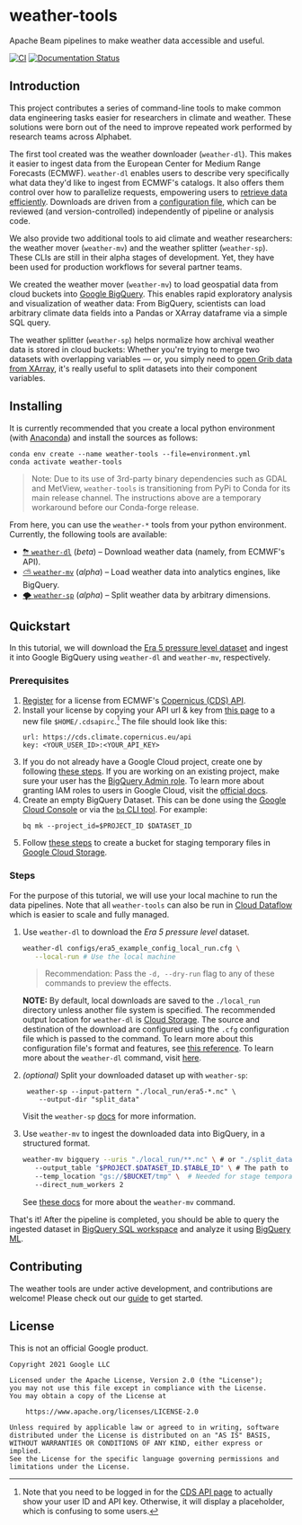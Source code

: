 # weather-tools

Apache Beam pipelines to make weather data accessible and useful.

[![CI](https://github.com/googlestaging/weather-tools/actions/workflows/ci.yml/badge.svg)](https://github.com/googlestaging/weather-tools/actions/workflows/ci.yml)
[![Documentation Status](https://readthedocs.org/projects/weather-tools/badge/?version=latest)](https://weather-tools.readthedocs.io/en/latest/?badge=latest)

## Introduction

This project contributes a series of command-line tools to make common data engineering tasks easier for researchers in
climate and weather. These solutions were born out of the need to improve repeated work performed by research teams
across Alphabet.

The first tool created was the weather downloader (`weather-dl`). This makes it easier to ingest data from the European
Center for Medium Range Forecasts (ECMWF). `weather-dl` enables users to describe very specifically what data they'd
like to ingest from ECMWF's catalogs. It also offers them control over how to parallelize requests, empowering users to
[retrieve data efficiently](Efficient-Requests.md). Downloads are driven from a
[configuration file](Configuration.md), which can be reviewed (and version-controlled) independently of pipeline or
analysis code.

We also provide two additional tools to aid climate and weather researchers: the weather mover (`weather-mv`) and the
weather splitter (`weather-sp`). These CLIs are still in their alpha stages of development. Yet, they have been used for
production workflows for several partner teams.

We created the weather mover (`weather-mv`) to load geospatial data from cloud buckets
into [Google BigQuery](https://cloud.google.com/bigquery). This enables rapid exploratory analysis and visualization of
weather data: From BigQuery, scientists can load arbitrary climate data fields into a Pandas or XArray dataframe via a
simple SQL query.

The weather splitter (`weather-sp`) helps normalize how archival weather data is stored in cloud buckets:
Whether you're trying to merge two datasets with overlapping variables — or, you simply need
to [open Grib data from XArray](https://github.com/ecmwf/cfgrib/issues/2), it's really useful to split datasets into
their component variables.

## Installing

It is currently recommended that you create a local python environment (with
[Anaconda](https://www.anaconda.com/products/individual)) and install the
sources as follows:

  ```shell
conda env create --name weather-tools --file=environment.yml
conda activate weather-tools
  ```

> Note: Due to its use of 3rd-party binary dependencies such as GDAL and MetView, `weather-tools`
> is transitioning from PyPi to Conda for its main release channel. The instructions above
> are a temporary workaround before our Conda-forge release.

From here, you can use the `weather-*` tools from your python environment. Currently, the following tools are available:

- [⛈ `weather-dl`](weather_dl/README.md) (_beta_) – Download weather data (namely, from ECMWF's API).
- [⛅️ `weather-mv`](weather_mv/README.md) (_alpha_) – Load weather data into analytics engines, like BigQuery.
- [🌪 `weather-sp`](weather_sp/README.md) (_alpha_) – Split weather data by arbitrary dimensions.

## Quickstart

In this tutorial, we will
download the [Era 5 pressure level dataset](https://cds.climate.copernicus.eu/cdsapp#!/dataset/reanalysis-era5-pressure-levels?tab=overview)
and ingest it into Google BigQuery using `weather-dl` and `weather-mv`, respectively.

### Prerequisites

1. [Register](https://cds.climate.copernicus.eu/user/register) for a license from
   ECMWF's [Copernicus (CDS) API](https://cds.climate.copernicus.eu/api-how-to).
2. Install your license by copying your API url & key from [this page](https://cds.climate.copernicus.eu/api-how-to#install-the-cds-api-key) to a new file `$HOME/.cdsapirc`.[^1] The file should look like this:
   ```
   url: https://cds.climate.copernicus.eu/api
   key: <YOUR_USER_ID>:<YOUR_API_KEY>
   ```
3. If you do not already have a Google Cloud project, create one by following
   [these steps](https://cloud.google.com/docs/get-started). If you are working on
   an existing project, make sure your user has the [BigQuery Admin role](https://cloud.google.com/bigquery/docs/access-control#bigquery.admin).
   To learn more about granting IAM roles to users in Google Cloud, visit the
   [official docs](https://cloud.google.com/iam/docs/granting-changing-revoking-access#grant-single-role).
4. Create an empty BigQuery Dataset. This can be done using
   the [Google Cloud Console](https://cloud.google.com/bigquery/docs/quickstarts/quickstart-cloud-console#create_a_dataset)
   or via the [`bq` CLI tool](https://cloud.google.com/bigquery/docs/quickstarts/quickstart-command-line). 
   For example:
   ```shell
   bq mk --project_id=$PROJECT_ID $DATASET_ID
   ```
6. Follow [these steps](https://cloud.google.com/storage/docs/creating-buckets) 
   to create a bucket for staging temporary files in [Google Cloud Storage](https://cloud.google.com/storage).

### Steps

For the purpose of this tutorial, we will use your local machine to run the
data pipelines. Note that all `weather-tools` can also be run in [Cloud Dataflow](https://cloud.google.com/dataflow)
which is easier to scale and fully managed.

1. Use `weather-dl` to download the *Era 5 pressure level* dataset.
   ```bash
   weather-dl configs/era5_example_config_local_run.cfg \
      --local-run # Use the local machine
   ```

   > Recommendation: Pass the `-d, --dry-run` flag to any of these commands to preview the effects.

   **NOTE:** By default, local downloads are saved to the `./local_run` directory unless another file system is specified.
   The recommended output location for `weather-dl` is [Cloud Storage](https://cloud.google.com/storage).
   The source and destination of the download are configured using the `.cfg` configuration file which is passed to the command.
   To learn more about this configuration file's format and features,
   see [this reference](Configuration.md). To learn more about the `weather-dl` command, visit [here](weather_dl/README.md).

2. *(optional)* Split your downloaded dataset up with `weather-sp`:

   ```shell
    weather-sp --input-pattern "./local_run/era5-*.nc" \
       --output-dir "split_data" 
   ```

   Visit the `weather-sp` [docs](weather_sp/README.md) for more information.

3. Use `weather-mv` to ingest the downloaded data into BigQuery, in a structured format.

   ```bash
   weather-mv bigquery --uris "./local_run/**.nc" \ # or "./split_data/**.nc" if weather-sp is used
      --output_table "$PROJECT.$DATASET_ID.$TABLE_ID" \ # The path to the destination BigQuery table
      --temp_location "gs://$BUCKET/tmp" \  # Needed for stage temporary files before writing to BigQuery
      --direct_num_workers 2
   ```

   See [these docs](weather_mv/README.md) for more about the `weather-mv` command.

That's it! After the pipeline is completed, you should be able to query the ingested 
dataset in [BigQuery SQL workspace](https://cloud.google.com/bigquery/docs/bigquery-web-ui)
and analyze it using [BigQuery ML](https://cloud.google.com/bigquery-ml/docs/introduction).

## Contributing

The weather tools are under active development, and contributions are welcome! Please check out
our [guide](CONTRIBUTING.md) to get started.

## License

This is not an official Google product.

```
Copyright 2021 Google LLC

Licensed under the Apache License, Version 2.0 (the "License");
you may not use this file except in compliance with the License.
You may obtain a copy of the License at

    https://www.apache.org/licenses/LICENSE-2.0

Unless required by applicable law or agreed to in writing, software
distributed under the License is distributed on an "AS IS" BASIS,
WITHOUT WARRANTIES OR CONDITIONS OF ANY KIND, either express or implied.
See the License for the specific language governing permissions and
limitations under the License.
```

[^1]: Note that you need to be logged in for the [CDS API page](https://cds.climate.copernicus.eu/api-how-to#install-the-cds-api-key) to actually show your user ID and API key. Otherwise, it will display a placeholder, which is confusing to some users.
